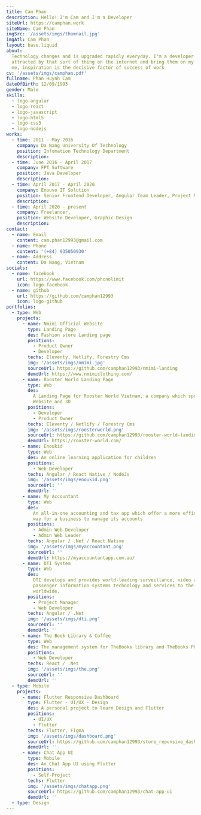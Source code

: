 ```yaml
---
title: Cam Phan
description: Hello! I'm Cam and I'm a Developer
siteUrl: https://camphan.work
siteName: Cam Phan
imgSrc: '/assets/imgs/thumnail.jpg'
imgAtl: Cam Phan
layout: base.liquid
about:
  Technology changes and is upgraded rapidly everyday. I'm a developer who is
  attracted by that sort of thing on the internet and bring them on my  projects.To
  me, inspiration is the decisive factor of success of work
cv: '/assets/imgs/camphan.pdf'
fullname: Phan Huynh Cam
dateOfBirth: 12/09/1993
gender: Male
skills:
  - logo-angular
  - logo-react
  - logo-javascript
  - logo-html5
  - logo-css3
  - logo-nodejs
works:
  - time: 2011 - May 2016
    company: Da Nang University Of Technology
    position: Infomation Technology Department
    description:
  - time: June 2016 - April 2017
    company: FPT Software
    position: Java Developer
    description:
  - time: April 2017 - April 2020
    company: Enouvo IT Solution
    position: Senior Frontend Developer, Angular Team Leader, Project Manager
    description:
  - time: April 2020 - present
    company: Freelancer,
    position: Website Developer, Graphic Design
    description:
contact:
  - name: Email
    content: cam.phan12993@gmail.com
  - name: Phone
    content: '(+84) 935050930'
  - name: Address
    content: Da Nang, Vietnam
socials:
  - name: facebook
    url: https://www.facebook.com/phcnolimit
    icon: logo-facebook
  - name: github
    url: https://github.com/camphan12993
    icon: logo-github
portfolios:
  - type: Web
    projects:
      - name: Nmimi Official Website
        type: Landing Page
        des: Fashion store Landing page
        positions:
          - Product Owner
          - Developer
        techs: Eleventy, Netlify, Forestry Cms
        img: '/assets/imgs/nmimi.jpg'
        sourceUrl: https://github.com/camphan12993/nmimi-landing
        demoUrl: https://www.nmimiclothing.com/
      - name: Rooster World Landing Page
        type: Web
        des:
          A Landing Page for Rooster World Vietnam, a company which specializes in Design,
          Website and 3D
        positions:
          - Developer
          - Product Owner
        techs: Eleventy / Netlify / Forestry Cms
        img: '/assets/imgs/roosterworld.png'
        sourceUrl: https://github.com/camphan12993/rooster-world-landing-11ty
        demoUrl: https://rooster-world.com/
      - name: Enoukid
        type: Web
        des: An online learning application for children
        positions:
          - Web Developer
        techs: Angular / React Native / NodeJs
        img: '/assets/imgs/enoukid.png'
        sourceUrl: ''
        demoUrl: ''
      - name: My Accountant
        type: Web
        des:
          An all-in-one accounting and tax app which offer a more efficient and enjoyable
          way for a business to manage its accounts
        positions:
          - Admin Web Developer
          - Admin Web Leader
        techs: Angular / .Net / React Native
        img: '/assets/imgs/myaccountant.png'
        sourceUrl: ''
        demoUrl: https://myaccountantapp.com.au/
      - name: DTI System
        type: Web
        des:
          DTI develops and provides world-leading surveillance, video analytics, and
          passenger information systems technology and services to the mobile transit industry
          worldwide.
        positions:
          - Project Manager
          - Web Developer
        techs: Angular / .Net
        img: '/assets/imgs/dti.png'
        sourceUrl: ''
        demoUrl: ''
      - name: The Book Library & Coffee
        type: Web
        des: The management system for TheBooks library and TheBooks POS
        positions:
          - Web Developer
        techs: React / .Net
        img: '/assets/imgs/the.png'
        sourceUrl: ''
        demoUrl: ''
  - type: Mobile
    projects:
      - name: Flutter Responsive Dashboard
        type: Flutter - UI/UX - Design
        des: A personal project to learn Design and Flutter
        positions:
          - UI/UX
          - Flutter
        techs: Flutter, Figma
        img: '/assets/imgs/dashboard.png'
        sourceUrl: https://github.com/camphan12993/store_reponsive_dashboard
        demoUrl: ''
      - name: Chat App UI
        type: Mobile
        des: An Chat App UI using Flutter
        positions:
          - Self-Project
        techs: Flutter
        img: '/assets/imgs/chatapp.png'
        sourceUrl: https://github.com/camphan12993/chat-app-ui
        demoUrl: ''
  - type: Design
---
```

